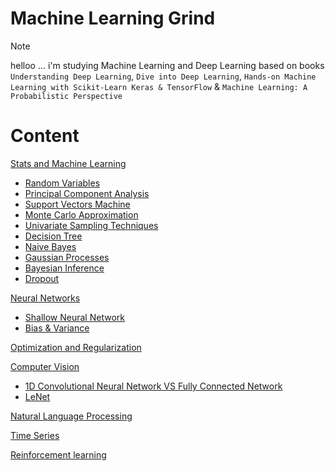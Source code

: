
# Machine Learning Grind

> [!Note]
> helloo ...
> i'm studying Machine Learning and Deep Learning based on books `Understanding Deep Learning`, `Dive into Deep Learning`,  `Hands-on Machine Learning with Scikit-Learn Keras & TensorFlow` & `Machine Learning: A Probabilistic Perspective`

# Content


[Stats and Machine Learning]()

- [Random Variables](01-machine-learning/01-stats/01-random-variables/main.ipynb)
- [Principal Component Analysis](01-machine-learning/06-dimensionality-reduction/01-pca/main.ipynb)
- [Support Vectors Machine](01-machine-learning/03-svm/main.ipynb)
- [Monte Carlo Approximation](01-machine-learning/01-stats/02-monte-carlo/main.ipynb)
- [Univariate Sampling Techniques](01-machine-learning/01-stats/03-univariate-sampling-techniques/main.ipynb)
- [Decision Tree](01-machine-learning/04-decision-tree/main.ipynb)
- [Naive Bayes](01-machine-learning/01-stats/04-naives-bayes/main.ipynb)
- [Gaussian Processes](01-machine-learning/01-stats/06-gaussian-process/main.ipynb)
- [Bayesian Inference](01-machine-learning/01-stats/07-bayesian-inference/main.ipynb)
- [Dropout](03-optimization-and-regularization/11-dropout/main.ipynb)


[Neural Networks](#neural-networks)
- [Shallow Neural Network](02-neural-networks/01-shallow-neural-network/main.ipynb)
- [Bias & Variance](02-neural-networks/02-deep-neural-network/01-bias-variance/main.ipynb)

[Optimization and Regularization](#optimization-and-regularization)

[Computer Vision](#computer-vision)
- [1D Convolutional Neural Network VS Fully Connected Network](04-cnn/01-mnist-conv1d/main.ipynb)
- [LeNet](machine-learning-grind/04-cnn/03-le-net/main.ipynb)

[Natural Language Processing](#natural-language-processing)

[Time Series](#time-series)

[Reinforcement learning](#reinforcement-learning)







